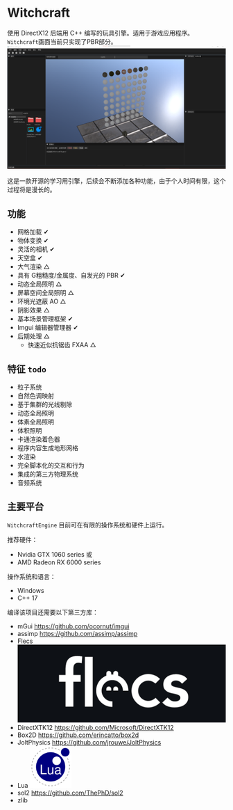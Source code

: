# Witchcraft

使用 DirectX12 后端用 C++ 编写的玩具引擎。适用于游戏应用程序。
`Witchcraft`画面当前只实现了PBR部分。
![image](https://github.com/Ehobits/WitchcraftEngine/blob/61a4b2b86b249ccbdaca2fc9416e2106de12596a/images/%E5%B1%8F%E5%B9%95%E6%88%AA%E5%9B%BE%202024-06-14%20121614.png)

这是一款开源的学习用引擎，后续会不断添加各种功能，由于个人时间有限，这个过程将是漫长的。

## 功能

* 网格加载 ✔
* 物体变换 ✔
* 灵活的相机 ✔
* 天空盒 ✔
* 大气渲染 △
* 具有 G粗糙度/金属度、自发光的 PBR ✔
* 动态全局照明 △
* 屏幕空间全局照明 △
* 环境光遮蔽 AO △
* 阴影效果 △
* 基本场景管理框架 ✔
* Imgui 编辑器管理器 ✔
* 后期处理 △
	* 快速近似抗锯齿 FXAA △


## 特征 `todo`

* 粒子系统
* 自然色调映射
* 基于集群的光线剔除
* 动态全局照明
* 体素全局照明
* 体积照明
* 卡通渲染着色器
* 程序内容生成地形网格
* 水渲染
* 完全脚本化的交互和行为
* 集成的第三方物理系统
* 音频系统

## 主要平台
`WitchcraftEngine` 目前可在有限的操作系统和硬件上运行。

推荐硬件：
* Nvidia GTX 1060 series 或
* AMD Radeon RX 6000 series

操作系统和语言：
* Windows
* C++ 17

编译该项目还需要以下第三方库：
* mGui https://github.com/ocornut/imgui
* assimp https://github.com/assimp/assimp
* Flecs [![image](images/flecs.png)](https://github.com/SanderMertens/flecs)
* DirectXTK12 https://github.com/Microsoft/DirectXTK12
* Box2D https://github.com/erincatto/box2d
* JoltPhysics https://github.com/jrouwe/JoltPhysics
* Lua [![image](images/lua.png)](https://github.com/lua/lua)
* sol2 https://github.com/ThePhD/sol2
* zlib
	
